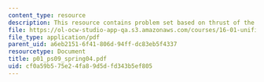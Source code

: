 ```yaml
---
content_type: resource
description: This resource contains problem set based on thrust of the engine.
file: https://ol-ocw-studio-app-qa.s3.amazonaws.com/courses/16-01-unified-engineering-i-ii-iii-iv-fall-2005-spring-2006/cf0a59b575e24fa89d5dfd343b5ef805_p01_ps09_spring04.pdf
file_type: application/pdf
parent_uid: a6eb2151-6f41-806d-94ff-dc83eb5f4337
resourcetype: Document
title: p01_ps09_spring04.pdf
uid: cf0a59b5-75e2-4fa8-9d5d-fd343b5ef805
---
```

